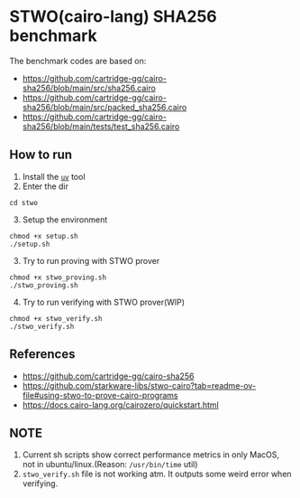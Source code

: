 # STWO(cairo-lang) SHA256 benchmark

The benchmark codes are based on: 
- https://github.com/cartridge-gg/cairo-sha256/blob/main/src/sha256.cairo 
- https://github.com/cartridge-gg/cairo-sha256/blob/main/src/packed_sha256.cairo 
- https://github.com/cartridge-gg/cairo-sha256/blob/main/tests/test_sha256.cairo 

## How to run
1. Install the [`uv`](https://github.com/astral-sh/uv) tool
2. Enter the dir
```
cd stwo
```
3. Setup the environment
```
chmod +x setup.sh
./setup.sh
```
3. Try to run proving with STWO prover
```
chmod +x stwo_proving.sh
./stwo_proving.sh
```
4. Try to run verifying with STWO prover(WIP)
```
chmod +x stwo_verify.sh
./stwo_verify.sh
```
## References
- https://github.com/cartridge-gg/cairo-sha256
- https://github.com/starkware-libs/stwo-cairo?tab=readme-ov-file#using-stwo-to-prove-cairo-programs
- https://docs.cairo-lang.org/cairozero/quickstart.html

## NOTE
1. Current sh scripts show correct performance metrics in only MacOS, not in ubuntu/linux.(Reason: `/usr/bin/time` util)
2. `stwo_verify.sh` file is not working atm. It outputs some weird error when verifying.
